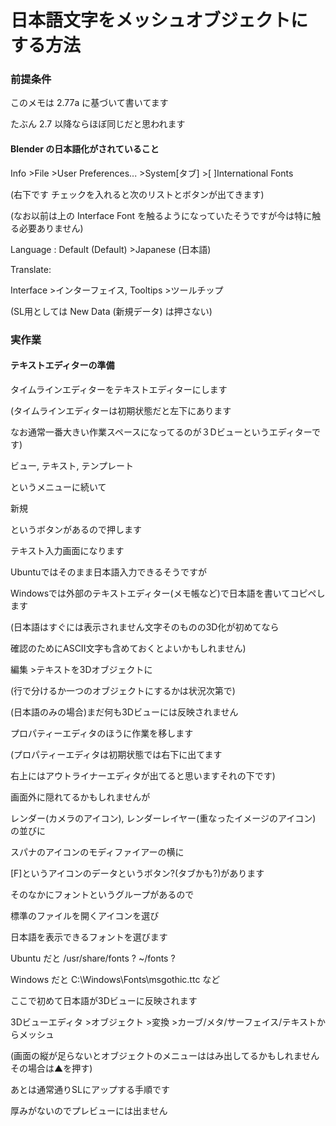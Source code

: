 # 日本語文字をメッシュオブジェクトにする方法

### 前提条件

このメモは 2.77a に基づいて書いてます

たぶん 2.7 以降ならほぼ同じだと思われます

#### Blender の日本語化がされていること

Info &gt;File &gt;User Preferences... &gt;System\[タブ\] &gt;\[ \]International Fonts

\(右下です チェックを入れると次のリストとボタンが出てきます\)

\(なお以前は上の Interface Font を触るようになっていたそうですが今は特に触る必要ありません\)

Language : Default \(Default\) &gt;Japanese \(日本語\)

Translate:

Interface &gt;インターフェイス, Tooltips &gt;ツールチップ

\(SL用としては New Data \(新規データ\) は押さない\)

### 実作業

#### テキストエディターの準備

タイムラインエディターをテキストエディターにします

\(タイムラインエディターは初期状態だと左下にあります

なお通常一番大きい作業スペースになってるのが３Dビューというエディターです\)



ビュー, テキスト, テンプレート

というメニューに続いて

新規

というボタンがあるので押します

テキスト入力画面になります



Ubuntuではそのまま日本語入力できるそうですが

Windowsでは外部のテキストエディター\(メモ帳など\)で日本語を書いてコピペします

\(日本語はすぐには表示されません文字そのものの3D化が初めてなら

確認のためにASCII文字も含めておくとよいかもしれません\)



編集 &gt;テキストを3Dオブジェクトに

\(行で分けるか一つのオブジェクトにするかは状況次第で\)

\(日本語のみの場合\)まだ何も3Dビューには反映されません



プロパティーエディタのほうに作業を移します

\(プロパティーエディタは初期状態では右下に出てます

右上にはアウトライナーエディタが出てると思いますそれの下です\)

画面外に隠れてるかもしれませんが

レンダー\(カメラのアイコン\), レンダーレイヤー\(重なったイメージのアイコン\) の並びに

スパナのアイコンのモディファイアーの横に

\[F\]というアイコンのデータというボタン?\(タブかも?\)があります

そのなかにフォントというグループがあるので

標準のファイルを開くアイコンを選び

日本語を表示できるフォントを選びます



Ubuntu だと /usr/share/fonts ? ~/fonts ?

Windows だと C:\Windows\Fonts\msgothic.ttc など



ここで初めて日本語が3Dビューに反映されます

3Dビューエディタ &gt;オブジェクト &gt;変換 &gt;カーブ/メタ/サーフェイス/テキストからメッシュ

\(画面の縦が足らないとオブジェクトのメニューははみ出してるかもしれませんその場合は▲を押す\)



あとは通常通りSLにアップする手順です



厚みがないのでプレビューには出ません



